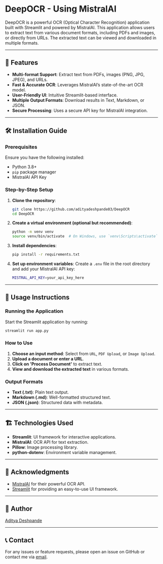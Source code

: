 # DeepOCR - Using MistralAI

DeepOCR is a powerful OCR (Optical Character Recognition) application built with Streamlit and powered by MistralAI. This application allows users to extract text from various document formats, including PDFs and images, or directly from URLs. The extracted text can be viewed and downloaded in multiple formats.

---

## 📌 Features
- **Multi-format Support**: Extract text from PDFs, images (PNG, JPG, JPEG), and URLs.
- **Fast & Accurate OCR**: Leverages MistralAI’s state-of-the-art OCR model.
- **User-Friendly UI**: Intuitive Streamlit-based interface.
- **Multiple Output Formats**: Download results in Text, Markdown, or JSON.
- **Secure Processing**: Uses a secure API key for MistralAI integration.

---

## 🛠️ Installation Guide

### Prerequisites
Ensure you have the following installed:
- Python 3.8+
- `pip` package manager
- MistralAI API Key

### Step-by-Step Setup
1. **Clone the repository**:
   ```sh
   git clone https://github.com/adityadeshpande03/DeepOCR
   cd DeepOCR
   ```
2. **Create a virtual environment (optional but recommended)**:
   ```sh
   python -m venv venv
   source venv/bin/activate  # On Windows, use `venv\Scripts\activate`
   ```
3. **Install dependencies**:
   ```sh
   pip install -r requirements.txt
   ```
4. **Set up environment variables**:
   Create a `.env` file in the root directory and add your MistralAI API key:
   ```sh
   MISTRAL_API_KEY=your_api_key_here
   ```

---

## 🚀 Usage Instructions

### Running the Application
Start the Streamlit application by running:
```sh
streamlit run app.py
```

### How to Use
1. **Choose an input method**: Select from `URL`, `PDF Upload`, or `Image Upload`.
2. **Upload a document or enter a URL**.
3. **Click on 'Process Document'** to extract text.
4. **View and download the extracted text** in various formats.

### Output Formats
- **Text (.txt)**: Plain text output.
- **Markdown (.md)**: Well-formatted structured text.
- **JSON (.json)**: Structured data with metadata.

---

## 🏗️ Technologies Used
- **Streamlit**: UI framework for interactive applications.
- **MistralAI**: OCR API for text extraction.
- **Pillow**: Image processing library.
- **python-dotenv**: Environment variable management.

---

## 🙌 Acknowledgments
- [MistralAI](https://mistral.ai) for their powerful OCR API.
- [Streamlit](https://streamlit.io) for providing an easy-to-use UI framework.

---

## 👤 Author
[Aditya Deshpande](https://github.com/adityadeshpande03)

---

## 📞 Contact
For any issues or feature requests, please open an issue on GitHub or contact me via [email](mailto:deshpande.aditya2003@gmail.com).


